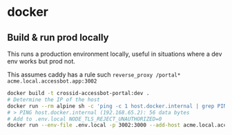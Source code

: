 # docker

## Build & run prod locally

This runs a production environment locally, useful in situations where a dev env works but prod not.

This assumes caddy has a rule such `reverse_proxy /portal* acme.local.accessbot.app:3002`

```bash
docker build -t crossid-accessbot-portal:dev .
# Determine the IP of the host
docker run --rm alpine sh -c 'ping -c 1 host.docker.internal | grep PING'
# > PING host.docker.internal (192.168.65.2): 56 data bytes
# Add to .env.local NODE_TLS_REJECT_UNAUTHORIZED=0
docker run --env-file .env.local -p 3002:3000 --add-host acme.local.accessbot.app:192.168.65.2 crossid-accessbot-portal:dev
```
